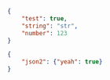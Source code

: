 ```json
{
    "test": true,
    "string": "str",
    "number": 123
}
```
```json
{
    "json2": {"yeah": true}
}
```